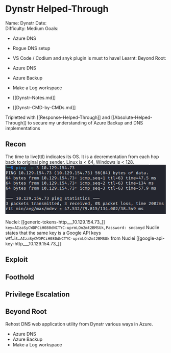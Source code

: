 # Dynstr Helped-Through

Name: Dynstr
Date:  
Difficulty:  Medium
Goals: 
- Azure DNS 
- Rogue DNS setup 
- VS Code / Codium and snyk plugin is must to have!
Learnt:
Beyond Root:
- Azure DNS
- Azure Backup
- Make a Log workspace

- [[Dynstr-Notes.md]]
- [[Dynstr-CMD-by-CMDs.md]]


Tripletted with [[Response-Helped-Through]] and [[Absolute-Helped-Through]] to secure my understanding of Azure Backup and DNS implementations 

## Recon

The time to live(ttl) indicates its OS. It is a decrementation from each hop back to original ping sender. Linux is < 64, Windows is < 128.
![ping](Screenshots/ping.png)

Nuclei: [[generic-tokens-http___10.129.154.73_]]
`key=AIzaSyCWDPCiH080dNCTYC-uprmLOn2mt2BMSUk,Password: sndanyd`
Nuclie states that the same key is a Google API keys wtf..is..`AIzaSyCWDPCiH080dNCTYC-uprmLOn2mt2BMSUk` from Nuclei [[google-api-key-http___10.129.154.73_]]

## Exploit

## Foothold

## Privilege Escalation

## Beyond Root

Rehost DNS web application utility from Dynstr various ways in Azure.


- Azure DNS
- Azure Backup
- Make a Log workspace
